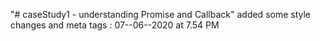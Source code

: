 "# caseStudy1 - understanding Promise and Callback" 
added some style changes and meta tags : 07--06--2020 at 7.54 PM 